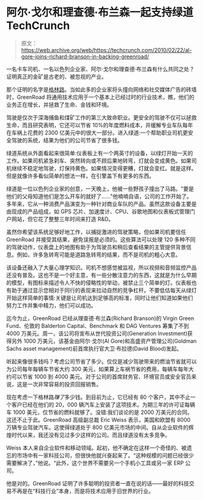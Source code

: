 # 阿尔·戈尔和理查德·布兰森一起支持绿道 TechCrunch

> 原文：<https://web.archive.org/web/https://techcrunch.com/2010/02/22/al-gore-joins-richard-branson-in-backing-greenroad/>

一名卡车司机、一名以色列企业家、阿尔·戈尔和理查德·布兰森有什么共同之处？证明真正的金矿是古老的、被忽视的产业。

那个证明的名字是[格林路](https://web.archive.org/web/20221209085454/http://www.greenroad.com/)。当如此多的企业家将头撞向网络和社交媒体广告的砖墙时，GreenRoad 将通用技术应用于一个基本上已经过时的行业技术，瞧，他们的业务正在增长，并拯救了生命、金钱和环境。

驾驶是仅次于深海捕鱼和煤矿工作的第三大致命职业。更安全的驾驶不仅可以拯救生命，而且研究表明，它还可以节省 10%的年度燃料成本，并缓解专业车队每年在车祸上花费的 2300 亿美元中的很大一部分。进入绿道:一个帮助职业司机更安全驾驶的系统，结果为他们的公司节省了很多钱。

绿道系统从外面看起来很简单:仪表板上有一个两英寸的设备，以绿灯开始一天的工作。如果司机紧急刹车、突然转向或不顾后果地转弯，灯就会变成黄色。如果司机继续不稳定地驾驶，灯保持黄色。如果情况变得更糟，灯就会变红。就是这样。但是就像许多看似简单的想法一样，在引擎盖下有更多的东西。

绿道是一位以色列企业家的创意，一天晚上，他被一些野孩子撞出了马路。"要是他们的父母知道他们是怎么开车的就好了……"他喃喃自语，公司的工作开始了。多年来，它从一种消费产品演变为一种针对商业车队的产品。虽然这款设备主要是由现成的产品组成，如 GPS 芯片、加速度计、CPU、谷歌地图和仪表板式管理门户网站，但它花了整整三年时间来打造 R&D。

虽然你希望该系统足够好地工作，以捕捉激进的驾驶策略，但如果司机要信任 GreenRoad 并接受其结果，避免误报是必须的。这些算法可以处理 120 多种不同的驾驶动作，仪表盘上的地图有助于为驾驶员和稍后查看结果的主管提供背景信息。例如，许多急转弯可能是道路急转弯的结果，而不是司机的粗心大意。

该设备还融入了大量心理学知识。司机不想感觉被监视，所以视频和音频监控产品还没有普及。这也不是一个好主意，有一些分散注意力的东西，这就是为什么早期的模型，有图标来描述令人不快的侵略性的举动，被禁止三个简单的灯。仪表板也有助于通过显示您相对于同行的表现来拉动自然的竞争杠杆。不要低估每天从绿灯开始这样简单的事情:关键是让司机达到足够高的标准，同时让他们知道如果他们努力工作并集中精力，他们可以成功。

迄今为止，GreenRoad 已经从理查德·布兰森(Richard Branson)的 Virgin Green Fund、伦敦的 Balderton Capital、Benchmark 和 DAG Ventures 筹集了不到 4000 万美元。周一，该公司将宣布从世代投资公司(Generation Investment)获得另外 1000 万美元，该基金由阿尔·戈尔(Al Gore)和高盛资产管理公司(Goldman Sachs asset management)前首席执行官大卫·布拉德(David Blood)发起。

听起来像很多钱吗？考虑公司节省了多少。仅仅是减少驾驶带来的燃油节省就可以为公司每年每辆车节省大约 300 美元，如果算上车祸节省的费用，每辆车每年大约可以节省 1000 到 4000 美元。对于公司的首席财务官、环境官员或安全官员来说，这是一次非常容易的投资回报销售。

现在考虑一下格林路*赚了*多少钱。到目前为止，它已经有 80 个客户，其中不止一个客户已经在他们的 20，000 辆汽车上安装了这项技术。为期三年的许可证每辆车 1000 美元，仅节省的燃料就够了。没错:我们谈论的是 2000 万美元的合同。这还不止于此。GreenRoad 高级副总裁 Eric Weiss 表示，美国和欧盟有 8000 万辆专业驾驶汽车。这使得绿道处于 800 亿美元市场的中间。自从企业软件的辉煌时代以来，我还没有见过多少这样的公司。而且绿道没有太多竞争。

Weiss 本人来自企业软件和移动领域。起初，他不确定在这样一个奇怪的、被遗忘的市场中有一家科技公司，但很快他就兴奋起来了。“这种规模的问题已经很少需要解决了，”他说。“此外，这个世界不需要另一个手机小工具或另一家 ERP 公司。

他是对的。GreenRoad 证明了许多聪明的投资者一直在说的话——最好的科技交易不再是在“科技行业”本身，而是将技术应用于旧世界的行业。